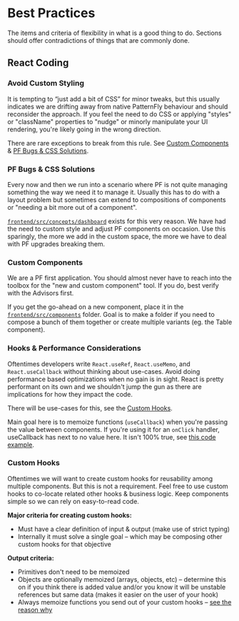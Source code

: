 # Best Practices

The items and criteria of flexibility in what is a good thing to do. Sections should offer contradictions of things that are commonly done.

## React Coding

### Avoid Custom Styling

It is tempting to “just add a bit of CSS” for minor tweaks, but this usually indicates we are drifting away from native PatternFly behaviour and should reconsider the approach. If you feel the need to do CSS or applying "styles" or "className" properties to "nudge" or minorly manipulate your UI rendering, you're likely going in the wrong direction.


There are rare exceptions to break from this rule. See [Custom Components](#custom-components) & [PF Bugs & CSS Solutions](#pf-bugs--css-solutions).

### PF Bugs & CSS Solutions

Every now and then we run into a scenario where PF is not quite managing something the way we need it to manage it. Usually this has to do with a layout problem but sometimes can extend to compositions of components or "needing a bit more out of a component".

[`frontend/src/concepts/dashboard`](../frontend/src/concepts/dashboard) exists for this very reason. We have had the need to custom style and adjust PF components on occasion. Use this sparingly, the more we add in the custom space, the more we have to deal with PF upgrades breaking them.

### Custom Components

We are a PF first application. You should almost never have to reach into the toolbox for the "new and custom component" tool. If you do, best verify with the Advisors first.

If you get the go-ahead on a new component, place it in the [`frontend/src/components`](../frontend/src/components) folder. Goal is to make a folder if you need to compose a bunch of them together or create multiple variants (eg. the Table component).

### Hooks & Performance Considerations

Oftentimes developers write `React.useRef`, `React.useMemo`, and `React.useCallback` without thinking about use-cases. Avoid doing performance based optimizations when no gain is in sight. React is pretty performant on its own and we shouldn't jump the gun as there are implications for how they impact the code.

There will be use-cases for this, see the [Custom Hooks](#custom-hooks). 

Main goal here is to memoize functions (`useCallback`) when you're passing the value between components. If you're using it for an `onClick` handler, useCallback has next to no value here. It isn't 100% true, see [this code example](https://github.com/andrewballantyne/code-examples/blob/main/example3/README.md).

### Custom Hooks

Oftentimes we will want to create custom hooks for reusability among multiple components. But this is not a requirement. Feel free to use custom hooks to co-locate related other hooks & business logic. Keep components simple so we can rely on easy-to-read code.

**Major criteria for creating custom hooks:**

- Must have a clear definition of input & output (make use of strict typing)
- Internally it must solve a single goal – which may be composing other custom hooks for that objective

**Output criteria:**

- Primitives don't need to be memoized
- Objects are optionally memoized (arrays, objects, etc) – determine this on if you think there is added value and/or you know it will be unstable references but same data (makes it easier on the user of your hook)
- Always memoize functions you send out of your custom hooks – [see the reason why](#hooks--performance-considerations)